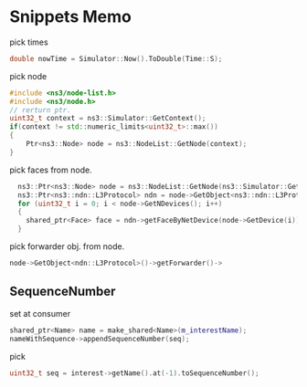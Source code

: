# Snippets Memo

pick times

```cxx
double nowTime = Simulator::Now().ToDouble(Time::S);
```

pick node


```cxx
#include <ns3/node-list.h>
#include <ns3/node.h>
// rerturn ptr.
uint32_t context = ns3::Simulator::GetContext();
if(context != std::numeric_limits<uint32_t>::max())
{
    Ptr<ns3::Node> node = ns3::NodeList::GetNode(context);
}
```



pick faces from node.

```cxx
  ns3::Ptr<ns3::Node> node = ns3::NodeList::GetNode(ns3::Simulator::GetContext());
  ns3::Ptr<ns3::ndn::L3Protocol> ndn = node->GetObject<ns3::ndn::L3Protocol>();
  for (uint32_t i = 0; i < node->GetNDevices(); i++)
  {
    shared_ptr<Face> face = ndn->getFaceByNetDevice(node->GetDevice(i));
  }
```

pick forwarder obj. from node.

```cxx
node->GetObject<ndn::L3Protocol>()->getForwarder()->
```

##  SequenceNumber

set at consumer

```cxx
shared_ptr<Name> name = make_shared<Name>(m_interestName);
nameWithSequence->appendSequenceNumber(seq);
```

pick

```cxx
uint32_t seq = interest->getName().at(-1).toSequenceNumber();
```
